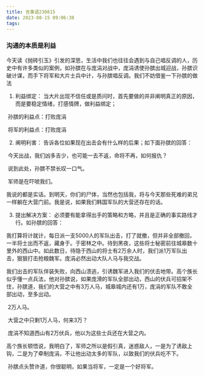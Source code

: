 ```yaml
---
title: 吉事语230815
date: 2023-08-15 09:06:38
tags:
---
```




### 沟通的本质是利益

今天读《抛砖引玉》引发的深思，生活中我们也往往会遇到与自己唱反调的人，历史中有许多类似的案例，如孙膑在与庞涓对战中，庞涓诱使孙膑出城迎战，孙膑识破计谋，而手下将军和大片士兵中计，与孙膑唱反调。我们不妨借鉴一下孙膑的做法

1. 利益绑定： 当大片出现不信任或是质问时，首先要做的并非阐明真正的原因，而是要稳定情绪，打感情牌，做利益绑定；

​    孙膑的利益点：打败庞涓

​    将军的利益点：打败庞涓

2. 阐明利害： 告诉各位如果现在出击会有什么样的后果；如下面孙膑的回答：

​    今天出战，我们凶多吉少，也可能一去不返，命将不再，如何报仇？

​    说到此处，孙膑不禁长叹一口气。

​    军师是在吓唬我们。

​    我说的都是实话。到明天，你们的尸体，当然也包括我，将与今天那些死难的弟兄一样躺在大营门前。我是说，如果我们韩国军队的大营还存在的话。

3. 提出解决方案： 必须要有能拿得出手的策略和方略，并且是正确的事实路线才行。如孙膑的回答：

​    我打算将计就计，每日派一支5000人的军队出击，打了就撤，但并非全部撤回，一半将士出而不返，藏身于。于密林之中。待到黑夜，这些将士秘密前往城皋数十里外的西山中。如此数日，待隐于西山的将士有2万余人时，我们派1万军队出击，狠狠打击抢粮魏军。庞涓必然出动大队人马与我交战。

​    我们出击的军队佯装失败，向西山溃逃，引诱魏军进入我们的伏击地带。高个族长似乎懂一点兵法，他对孙膑说，如果庞滑的军队全部出动，西山的伏兵可招架不住，孙膑道，我们的大营之中有3万人马，城皋城内还有1万，庞涓的军队不敢全部出动，至多出动。

​    2万人马。

​    大营之中只剩1万人马，何来3万？

​    庞涓不知道西山有2万伏兵，他以为这些士兵还在大营之内。

​    高个族长顿悟说，我明白了，军师之所以是假引真，迷惑敌人，一是为了诱敌上钩，二是为了牵制庞涓，不让他出动太多的军队，以致我们的伏兵吃不下。

​    孙膑点头赞许道，你很聪明，如果当将军，一定是一个好将军。
